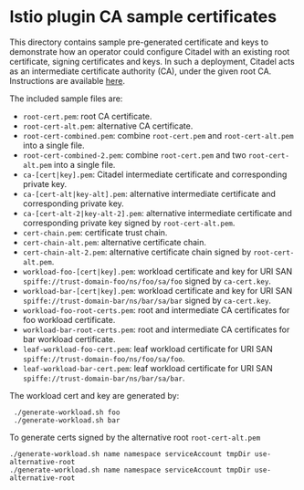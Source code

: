 # Istio plugin CA sample certificates

This directory contains sample pre-generated certificate and keys to demonstrate how an operator could configure Citadel with an existing root certificate, signing certificates and keys. In such
a deployment, Citadel acts as an intermediate certificate authority (CA), under the given root CA.
Instructions are available [here](https://istio.io/docs/tasks/security/cert-management/plugin-ca-cert/).

The included sample files are:

- `root-cert.pem`: root CA certificate.
- `root-cert-alt.pem`: alternative CA certificate.
- `root-cert-combined.pem`: combine `root-cert.pem` and `root-cert-alt.pem` into a single file.
- `root-cert-combined-2.pem`: combine `root-cert.pem` and two `root-cert-alt.pem` into a single file.
- `ca-[cert|key].pem`: Citadel intermediate certificate and corresponding private key.
- `ca-[cert-alt|key-alt].pem`: alternative intermediate certificate and corresponding private key.
- `ca-[cert-alt-2|key-alt-2].pem`: alternative intermediate certificate and corresponding private key signed by `root-cert-alt.pem`.
- `cert-chain.pem`: certificate trust chain.
- `cert-chain-alt.pem`: alternative certificate chain.
- `cert-chain-alt-2.pem`: alternative certificate chain signed by `root-cert-alt.pem`.
- `workload-foo-[cert|key].pem`: workload certificate and key for URI SAN `spiffe://trust-domain-foo/ns/foo/sa/foo` signed by `ca-cert.key`.
- `workload-bar-[cert|key].pem`: workload certificate and key for URI SAN `spiffe://trust-domain-bar/ns/bar/sa/bar` signed by `ca-cert.key`.
- `workload-foo-root-certs.pem`: root and intermediate CA certificates for foo workload certificate.
- `workload-bar-root-certs.pem`: root and intermediate CA certificates for bar workload certificate.
- `leaf-workload-foo-cert.pem`: leaf workload certificate for URI SAN `spiffe://trust-domain-foo/ns/foo/sa/foo`.
- `leaf-workload-bar-cert.pem`: leaf workload certificate for URI SAN `spiffe://trust-domain-bar/ns/bar/sa/bar`.

The workload cert and key are generated by:

```shell script
 ./generate-workload.sh foo
 ./generate-workload.sh bar
```

To generate certs signed by the alternative root `root-cert-alt.pem`

```shell script
./generate-workload.sh name namespace serviceAccount tmpDir use-alternative-root
./generate-workload.sh name namespace serviceAccount tmpDir use-alternative-root
```
